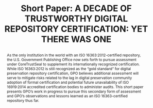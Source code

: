 ---
abstract: As the only institution in the world with an ISO 16363:2012-certified repository,
  the U.S. Government Publishing Office now sets forth to pursue assessment under
  CoreTrustSeal to supplement its internationally recognized certification. While
  ISO 16363:2012 is still recognized as the “gold standard” for digital preservation
  repository certification, GPO believes additional assessment will serve to mitigate
  risks related to the lag in digital preservation community adoption of formal certification
  and potential future unavailability of ISO 16919:2014 accredited certification bodies
  to administer audits. This short paper presents GPO’s work in progress to pursue
  this secondary form of assessment and GPO’s observations and lessons learned as
  an ISO 16363-certified repository thus far.
creators:
- Tieman, Jessica
date: null
document_url: https://az659834.vo.msecnd.net/eventsairwesteuprod/production-inconference-public/f264dc0353394e5795b9de9352c6516c
grand_parent: iPRES
institutions:
- Government Publishing Office
keywords:
- trustworthy
- repositories
- audit
- certification
- standards
landing_page_url: null
language: eng
layout: publication
license: CC-BY 4.0 International
notes_url: null
parent: iPRES 2022
presentation_url: null
publication_type: short paper
size: null
source_name: iPRES
title: "Short Paper: A DECADE OF TRUSTWORTHY DIGITAL REPOSITORY CERTIFICATION: YET
  THERE WAS ONE\r\n"
year: 2022
---